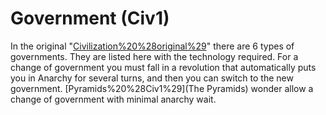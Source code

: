# Government (Civ1)

In the original "[Civilization%20%28original%29](Civilization)" there are 6 types of governments. They are listed here with the technology required. For a change of government you must fall in a revolution that automatically puts you in Anarchy for several turns, and then you can switch to the new government.
[Pyramids%20%28Civ1%29](The Pyramids) wonder allow a change of government with minimal anarchy wait.